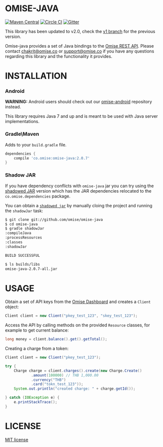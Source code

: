 # OMISE-JAVA

[![Maven Central][9]][10] [![Circle CI][0]][1] [![Gitter][2]][3]

This library has been updated to v2.0, check the [v1 branch][4] for the previous version.

Omise-java provides a set of Java bindings to the [Omise REST API][5].  Please contact
[chakrit@omise.co][6] or [support@omise.co][7] if you have any questions regarding this
library and the functionality it provides.

# INSTALLATION

### Android

**WARNING:** Android users should check out our [omise-android][8] repository instead.

This library requires Java 7 and up and is meant to be used with Java server
implementations.

### Gradle\Maven

Adds to your `build.gradle` file.

```gradle
dependencies {
    compile 'co.omise:omise-java:2.0.7'
}
```

### Shadow JAR

If you have dependency conflicts with `omise-java` jar you can try using the
[shadowed JAR][11] version which has the JAR dependencies relocated to the
`co.omise.dependencies` package.

You can obtain a [`shadowed jar`][11] by manually cloing the project and running the
`shadowJar` task:

```sh
$ git clone git://github.com/omise/omise-java
$ cd omise-java
$ gradle shadowJar
:compileJava
:processResources
:classes
:shadowJar

BUILD SUCCESSFUL

$ ls builds/libs
omise-java-2.0.7-all.jar
```

# USAGE

Obtain a set of API keys from the [Omise Dashboard][12] and creates a `Client` object:

```java
Client client = new Client("pkey_test_123", "skey_test_123");
```

Access the API by calling methods on the provided `Resource` classes, for example to get
current balance:

```java
long money = client.balance().get().getTotal();
```

Creating a charge from a token:

```java
Client client = new Client("pkey_test_123");

try {
    Charge charge = client.charges().create(new Charge.Create()
            .amount(100000) // THB 1,000.00
            .currency("THB")
            .card("tokn_test_123"));
    System.out.println("created charge: " + charge.getId());

} catch (IOException e) {
    e.printStackTrace();
}
```

# LICENSE

[MIT license][13]

[0]: https://img.shields.io/circleci/project/omise/omise-java.svg?style=flat-square
[1]: https://circleci.com/gh/omise/omise-java/tree/master
[2]: https://img.shields.io/gitter/room/omise/omise-java.svg?style=flat-square
[3]: https://gitter.im/omise/omise-java
[4]: https://github.com/omise/omise-java/tree/v1.0
[5]: https://www.omise.co/docs
[6]: mailto:chakrit@omise.co
[7]: mailto:support@omise.co
[8]: https://github.com/omise/omise-android
[9]: https://img.shields.io/maven-central/v/co.omise/omise-java.svg?style=flat-square
[10]: http://search.maven.org/#search%7Cgav%7C1%7Cg%3A%22co.omise%22%20AND%20a%3A%22omise-java%22
[11]: https://github.com/johnrengelman/shadow
[12]: https://dashboard.omise.co/test/api-keys
[13]: https://github.com/johnrengelman/shadow
